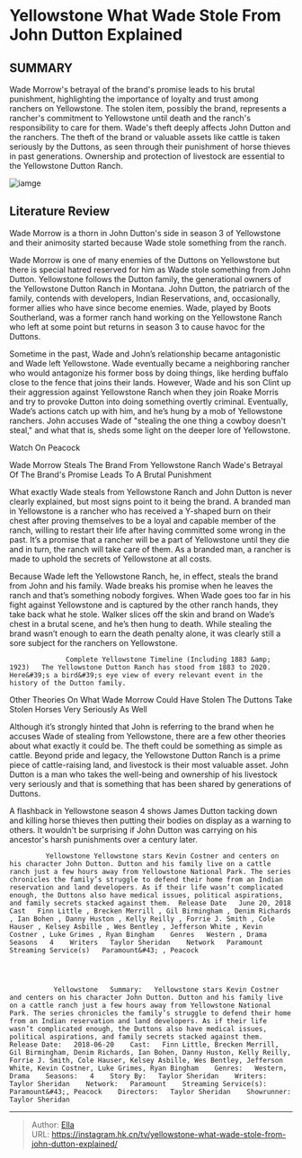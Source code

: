 # Yellowstone What Wade Stole From John Dutton Explained


## SUMMARY 



  Wade Morrow&#39;s betrayal of the brand&#39;s promise leads to his brutal punishment, highlighting the importance of loyalty and trust among ranchers on Yellowstone.   The stolen item, possibly the brand, represents a rancher&#39;s commitment to Yellowstone until death and the ranch&#39;s responsibility to care for them. Wade&#39;s theft deeply affects John Dutton and the ranchers.   The theft of the brand or valuable assets like cattle is taken seriously by the Duttons, as seen through their punishment of horse thieves in past generations. Ownership and protection of livestock are essential to the Yellowstone Dutton Ranch.  

![iamge](https://static1.srcdn.com/wordpress/wp-content/uploads/2024/01/1-10.jpg)

## Literature Review
Wade Morrow is a thorn in John Dutton&#39;s side in season 3 of Yellowstone and their animosity started because Wade stole something from the ranch.




Wade Morrow is one of many enemies of the Duttons on Yellowstone but there is special hatred reserved for him as Wade stole something from John Dutton. Yellowstone follows the Dutton family, the generational owners of the Yellowstone Dutton Ranch in Montana. John Dutton, the patriarch of the family, contends with developers, Indian Reservations, and, occasionally, former allies who have since become enemies. Wade, played by Boots Southerland, was a former ranch hand working on the Yellowstone Ranch who left at some point but returns in season 3 to cause havoc for the Duttons.




Sometime in the past, Wade and John’s relationship became antagonistic and Wade left Yellowstone. Wade eventually became a neighboring rancher who would antagonize his former boss by doing things, like herding buffalo close to the fence that joins their lands. However, Wade and his son Clint up their aggression against Yellowstone Ranch when they join Roake Morris and try to provoke Dutton into doing something overtly criminal. Eventually, Wade’s actions catch up with him, and he’s hung by a mob of Yellowstone ranchers. John accuses Wade of &#34;stealing the one thing a cowboy doesn&#39;t steal,&#34; and what that is, sheds some light on the deeper lore of Yellowstone.

Watch On Peacock


 Wade Morrow Steals The Brand From Yellowstone Ranch 
Wade&#39;s Betrayal Of The Brand&#39;s Promise Leads To A Brutal Punishment
          

What exactly Wade steals from Yellowstone Ranch and John Dutton is never clearly explained, but most signs point to it being the brand. A branded man in Yellowstone is a rancher who has received a Y-shaped burn on their chest after proving themselves to be a loyal and capable member of the ranch, willing to restart their life after having committed some wrong in the past. It’s a promise that a rancher will be a part of Yellowstone until they die and in turn, the ranch will take care of them. As a branded man, a rancher is made to uphold the secrets of Yellowstone at all costs.




Because Wade left the Yellowstone Ranch, he, in effect, steals the brand from John and his family. Wade breaks his promise when he leaves the ranch and that’s something nobody forgives. When Wade goes too far in his fight against Yellowstone and is captured by the other ranch hands, they take back what he stole. Walker slices off the skin and brand on Wade’s chest in a brutal scene, and he’s then hung to death. While stealing the brand wasn’t enough to earn the death penalty alone, it was clearly still a sore subject for the ranchers on Yellowstone.

                  Complete Yellowstone Timeline (Including 1883 &amp; 1923)   The Yellowstone Dutton Ranch has stood from 1883 to 2020. Here&#39;s a bird&#39;s eye view of every relevant event in the history of the Dutton family.    



 Other Theories On What Wade Morrow Could Have Stolen 
The Duttons Take Stolen Horses Very Seriously As Well
         




Although it’s strongly hinted that John is referring to the brand when he accuses Wade of stealing from Yellowstone, there are a few other theories about what exactly it could be. The theft could be something as simple as cattle. Beyond pride and legacy, the Yellowstone Dutton Ranch is a prime piece of cattle-raising land, and livestock is their most valuable asset. John Dutton is a man who takes the well-being and ownership of his livestock very seriously and that is something that has been shared by generations of Duttons.

A flashback in Yellowstone season 4 shows James Dutton tacking down and killing horse thieves then putting their bodies on display as a warning to others. It wouldn&#39;t be surprising if John Dutton was carrying on his ancestor&#39;s harsh punishments over a century later.

             Yellowstone Yellowstone stars Kevin Costner and centers on his character John Dutton. Dutton and his family live on a cattle ranch just a few hours away from Yellowstone National Park. The series chronicles the family’s struggle to defend their home from an Indian reservation and land developers. As if their life wasn’t complicated enough, the Duttons also have medical issues, political aspirations, and family secrets stacked against them.  Release Date   June 20, 2018    Cast   Finn Little , Brecken Merrill , Gil Birmingham , Denim Richards , Ian Bohen , Danny Huston , Kelly Reilly , Forrie J. Smith , Cole Hauser , Kelsey Asbille , Wes Bentley , Jefferson White , Kevin Costner , Luke Grimes , Ryan Bingham    Genres   Western , Drama    Seasons   4    Writers   Taylor Sheridan    Network   Paramount    Streaming Service(s)   Paramount&#43; , Peacock       




               Yellowstone   Summary:   Yellowstone stars Kevin Costner and centers on his character John Dutton. Dutton and his family live on a cattle ranch just a few hours away from Yellowstone National Park. The series chronicles the family’s struggle to defend their home from an Indian reservation and land developers. As if their life wasn’t complicated enough, the Duttons also have medical issues, political aspirations, and family secrets stacked against them.    Release Date:   2018-06-20    Cast:   Finn Little, Brecken Merrill, Gil Birmingham, Denim Richards, Ian Bohen, Danny Huston, Kelly Reilly, Forrie J. Smith, Cole Hauser, Kelsey Asbille, Wes Bentley, Jefferson White, Kevin Costner, Luke Grimes, Ryan Bingham    Genres:   Western, Drama    Seasons:   4    Story By:   Taylor Sheridan    Writers:   Taylor Sheridan    Network:   Paramount    Streaming Service(s):   Paramount&#43;, Peacock    Directors:   Taylor Sheridan    Showrunner:   Taylor Sheridan      

---

> Author: [Ella](https://instagram.hk.cn/)  
> URL: https://instagram.hk.cn/tv/yellowstone-what-wade-stole-from-john-dutton-explained/  

